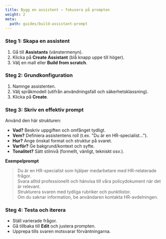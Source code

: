 ```yaml
---
title: Bygg en assistent – fokusera på prompten
weight: 2
meta:
  path: guides/build-assistant-prompt
---
```

### Steg 1: Skapa en assistent
1. Gå till **Assistants** (vänstermenyn).
2. Klicka på **Create Assistant** (blå knapp uppe till höger).
3. Välj en mall eller **Build from scratch**.

### Steg 2: Grundkonfiguration
1. Namnge assistenten.
2. Välj språkmodell (utifrån användningsfall och säkerhetsklassning).
3. Klicka på **Create**.

### Steg 3: Skriv en effektiv prompt
Använd den här strukturen:

- **Vad?** Beskriv uppgiften och omfånget tydligt.  
- **Vem?** Definiera assistentens roll (t.ex. "Du är en HR-specialist...").  
- **Hur?** Ange önskat format och struktur på svaret.  
- **Varför?** Ge bakgrund/kontext och syfte.  
- **Tonalitet?** Sätt stilnivå (formellt, vänligt, tekniskt osv.).  

**Exempelprompt**

> Du är en HR-specialist som hjälper medarbetare med HR-relaterade frågor.  
> Svara alltid professionellt och hänvisa till våra policydokument när det är relevant.  
> Strukturera svaren med tydliga rubriker och punktlistor.  
> Om du saknar information, be användaren kontakta HR-avdelningen.

### Steg 4: Testa och iterera
- Ställ varierade frågor.
- Gå tillbaka till **Edit** och justera prompten.
- Upprepa tills svaren motsvarar förväntningarna.
